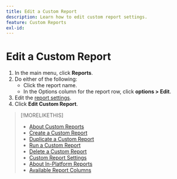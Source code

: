 ```yaml
---
title: Edit a Custom Report
description: Learn how to edit custom report settings.
feature: Custom Reports
exl-id: 
---
```


# Edit a Custom Report

1. In the main menu, click **Reports**.
1. Do either of the following:
   * Click the report name.
   * In the Options column for the report row, click **options > Edit**.
1. Edit the [report settings](/help/dsp/reports/report-settings.md).
1. Click **Edit Custom Report**.

>[!MORELIKETHIS]
>
>* [About Custom Reports](/help/dsp/reports/report-about.md)
>* [Create a Custom Report](/help/dsp/reports/report-create.md)
>* [Duplicate a Custom Report](/help/dsp/reports/report-copy.md)
>* [Run a Custom Report](/help/dsp/reports/report-run-now.md)
>* [Delete a Custom Report](/help/dsp/reports/report-delete.md)
>* [Custom Report Settings](/help/dsp/reports/report-settings.md)
>* [About In-Platform Reports](/help/dsp/campaign-management/reports/campaign-reports-about.md)
>* [Available Report Columns](/help/dsp/reports/report-columns.md)
